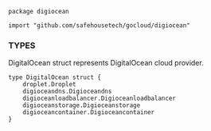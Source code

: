 ```
package digiocean

import "github.com/safehousetech/gocloud/digiocean"
```

### TYPES

DigitalOcean struct represents DigitalOcean cloud provider.
```
type DigitalOcean struct {
	droplet.Droplet
	digioceandns.Digioceandns
	digioceanloadbalancer.Digioceanloadbalancer
	digioceanstorage.Digioceanstorage
	digioceancontainer.Digioceancontainer
}
```

